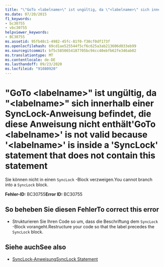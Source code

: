 ```yaml
---
title: "\"GoTo <labelname>\" ist ungültig, da \"<labelname>\" sich innerhalb einer SyncLock-Anweisung befindet, die diese Anweisung nicht enthält"
ms.date: 07/20/2015
f1_keywords:
- bc30755
- vbc30755
helpviewer_keywords:
- BC30755
ms.assetid: 95fb48c1-4982-45fc-81f0-f30cf0df173f
ms.openlocfilehash: 69cd1ae525544f5cf6c625a3ab213606d033eb99
ms.sourcegitcommit: bf5c5850654187705bc94cc40ebfb62fe346ab02
ms.translationtype: MT
ms.contentlocale: de-DE
ms.lasthandoff: 09/23/2020
ms.locfileid: "91080920"
---
```

# <a name="goto-labelname-is-not-valid-because-labelname-is-inside-a-synclock-statement-that-does-not-contain-this-statement"></a><span data-ttu-id="9fcdd-102">"GoTo \<labelname>" ist ungültig, da "\<labelname>" sich innerhalb einer SyncLock-Anweisung befindet, die diese Anweisung nicht enthält</span><span class="sxs-lookup"><span data-stu-id="9fcdd-102">'GoTo \<labelname>' is not valid because '\<labelname>' is inside a 'SyncLock' statement that does not contain this statement</span></span>

<span data-ttu-id="9fcdd-103">Sie können nicht in einen `SyncLock` -Block verzweigen.</span><span class="sxs-lookup"><span data-stu-id="9fcdd-103">You cannot branch into a `SyncLock` block.</span></span>  
  
 <span data-ttu-id="9fcdd-104">**Fehler-ID:** BC30755</span><span class="sxs-lookup"><span data-stu-id="9fcdd-104">**Error ID:** BC30755</span></span>  
  
## <a name="to-correct-this-error"></a><span data-ttu-id="9fcdd-105">So beheben Sie diesen Fehler</span><span class="sxs-lookup"><span data-stu-id="9fcdd-105">To correct this error</span></span>  
  
- <span data-ttu-id="9fcdd-106">Strukturieren Sie Ihren Code so um, dass die Beschriftung dem `SyncLock` -Block vorangeht.</span><span class="sxs-lookup"><span data-stu-id="9fcdd-106">Restructure your code so that the label precedes the `SyncLock` block.</span></span>  
  
## <a name="see-also"></a><span data-ttu-id="9fcdd-107">Siehe auch</span><span class="sxs-lookup"><span data-stu-id="9fcdd-107">See also</span></span>

- [<span data-ttu-id="9fcdd-108">SyncLock-Anweisung</span><span class="sxs-lookup"><span data-stu-id="9fcdd-108">SyncLock Statement</span></span>](../language-reference/statements/synclock-statement.md)
